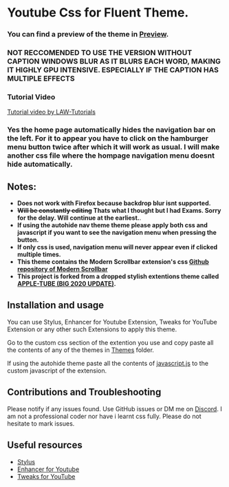 # Youtube Css for Fluent Theme.

### **You can find a preview of the theme in [Preview](./Preview).**

### **NOT RECCOMENDED TO USE THE VERSION WITHOUT CAPTION WINDOWS BLUR AS IT BLURS EACH WORD, MAKING IT HIGHLY GPU INTENSIVE. ESPECIALLY IF THE CAPTION HAS MULTIPLE EFFECTS**
### **Tutorial Video**
[Tutorial video by LAW-Tutorials](https://www.youtube.com/embed/-bo-Z01os-s)

### **Yes the home page automatically hides the navigation bar on the left. For it to appear you have to click on the hamburger menu button twice after which it will work as usual. I will make another css file where the hompage navigation menu doesnt hide automatically.**

## Notes:

*   **Does not work with Firefox because backdrop blur isnt supported.**
*   **~~Will be constantly editing~~ Thats what I thought but I had Exams. Sorry for the delay. Will continue at the earliest.**.
*   **If using the autohide nav theme theme please apply both css and javascript if you want to see the navigation menu when pressing the button.**
*   **If only css is used, navigation menu will never appear even if clicked multiple times.**
*   **This theme contains the Modern Scrollbar extension's css [Github repository of Modern Scrollbar](https://github.com/luandersonn/Modern-scrollbar)**
*   **This project is forked from a dropped stylish extentions theme called [APPLE-TUBE (BIG 2020 UPDATE)](https://userstyles.org/styles/175984/apple-tube-big-2020-update).**

## Installation and usage
You can use Stylus, Enhancer for Youtube Extension, Tweaks for YouTube Extension or any other such Extensions to apply this theme.

Go to the custom css section of the extention you use and copy paste all the contents of any of the themes in [Themes](./Themes) folder.

If using the autohide theme paste all the contents of [javascript.js](./reveal-nav-bar-javascript.js) to the custom javascript of the extension.

## Contributions and Troubleshooting

Please notify if any issues found. Use GitHub issues or DM me on [Discord](https://discordapp.com/users/729243788685475911). I am not a professional coder nor have i learnt css fully. Please do not hesitate to mark issues.

## Useful resources
*   [Stylus](https://chrome.google.com/webstore/detail/stylus/clngdbkpkpeebahjckkjfobafhncgmne)
*   [Enhancer for Youtube](https://chrome.google.com/webstore/detail/enhancer-for-youtube/ponfpcnoihfmfllpaingbgckeeldkhle)
*   [Tweaks for YouTube](https://chrome.google.com/webstore/detail/tweaks-for-youtube/ogkoifddpkoabehfemkolflcjhklmkge)
